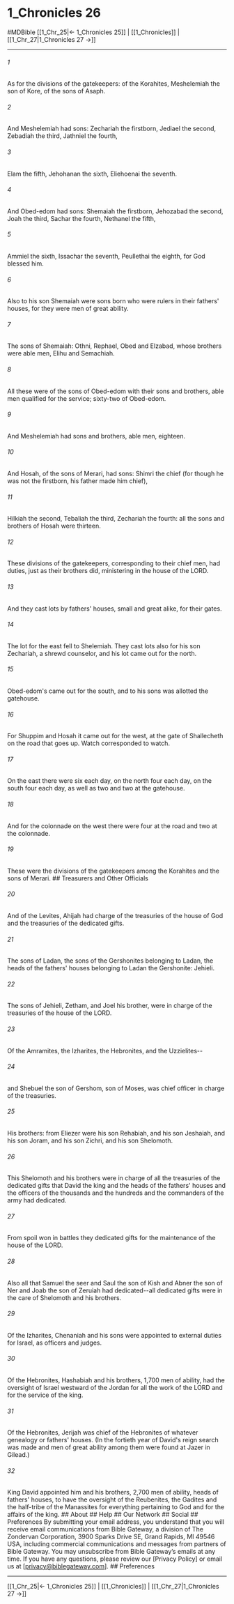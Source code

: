 # 1_Chronicles 26
#MDBible
[[1_Chr_25|← 1_Chronicles 25]] | [[1_Chronicles]] | [[1_Chr_27|1_Chronicles 27 →]]

***


###### 1 
As for the divisions of the gatekeepers: of the Korahites, Meshelemiah the son of Kore, of the sons of Asaph. 

###### 2 
And Meshelemiah had sons: Zechariah the firstborn, Jediael the second, Zebadiah the third, Jathniel the fourth, 

###### 3 
Elam the fifth, Jehohanan the sixth, Eliehoenai the seventh. 

###### 4 
And Obed-edom had sons: Shemaiah the firstborn, Jehozabad the second, Joah the third, Sachar the fourth, Nethanel the fifth, 

###### 5 
Ammiel the sixth, Issachar the seventh, Peullethai the eighth, for God blessed him. 

###### 6 
Also to his son Shemaiah were sons born who were rulers in their fathers' houses, for they were men of great ability. 

###### 7 
The sons of Shemaiah: Othni, Rephael, Obed and Elzabad, whose brothers were able men, Elihu and Semachiah. 

###### 8 
All these were of the sons of Obed-edom with their sons and brothers, able men qualified for the service; sixty-two of Obed-edom. 

###### 9 
And Meshelemiah had sons and brothers, able men, eighteen. 

###### 10 
And Hosah, of the sons of Merari, had sons: Shimri the chief (for though he was not the firstborn, his father made him chief), 

###### 11 
Hilkiah the second, Tebaliah the third, Zechariah the fourth: all the sons and brothers of Hosah were thirteen. 

###### 12 
These divisions of the gatekeepers, corresponding to their chief men, had duties, just as their brothers did, ministering in the house of the LORD. 

###### 13 
And they cast lots by fathers' houses, small and great alike, for their gates. 

###### 14 
The lot for the east fell to Shelemiah. They cast lots also for his son Zechariah, a shrewd counselor, and his lot came out for the north. 

###### 15 
Obed-edom's came out for the south, and to his sons was allotted the gatehouse. 

###### 16 
For Shuppim and Hosah it came out for the west, at the gate of Shallecheth on the road that goes up. Watch corresponded to watch. 

###### 17 
On the east there were six each day, on the north four each day, on the south four each day, as well as two and two at the gatehouse. 

###### 18 
And for the colonnade on the west there were four at the road and two at the colonnade. 

###### 19 
These were the divisions of the gatekeepers among the Korahites and the sons of Merari. ## Treasurers and Other Officials 

###### 20 
And of the Levites, Ahijah had charge of the treasuries of the house of God and the treasuries of the dedicated gifts. 

###### 21 
The sons of Ladan, the sons of the Gershonites belonging to Ladan, the heads of the fathers' houses belonging to Ladan the Gershonite: Jehieli. 

###### 22 
The sons of Jehieli, Zetham, and Joel his brother, were in charge of the treasuries of the house of the LORD. 

###### 23 
Of the Amramites, the Izharites, the Hebronites, and the Uzzielites-- 

###### 24 
and Shebuel the son of Gershom, son of Moses, was chief officer in charge of the treasuries. 

###### 25 
His brothers: from Eliezer were his son Rehabiah, and his son Jeshaiah, and his son Joram, and his son Zichri, and his son Shelomoth. 

###### 26 
This Shelomoth and his brothers were in charge of all the treasuries of the dedicated gifts that David the king and the heads of the fathers' houses and the officers of the thousands and the hundreds and the commanders of the army had dedicated. 

###### 27 
From spoil won in battles they dedicated gifts for the maintenance of the house of the LORD. 

###### 28 
Also all that Samuel the seer and Saul the son of Kish and Abner the son of Ner and Joab the son of Zeruiah had dedicated--all dedicated gifts were in the care of Shelomoth and his brothers. 

###### 29 
Of the Izharites, Chenaniah and his sons were appointed to external duties for Israel, as officers and judges. 

###### 30 
Of the Hebronites, Hashabiah and his brothers, 1,700 men of ability, had the oversight of Israel westward of the Jordan for all the work of the LORD and for the service of the king. 

###### 31 
Of the Hebronites, Jerijah was chief of the Hebronites of whatever genealogy or fathers' houses. (In the fortieth year of David's reign search was made and men of great ability among them were found at Jazer in Gilead.) 

###### 32 
King David appointed him and his brothers, 2,700 men of ability, heads of fathers' houses, to have the oversight of the Reubenites, the Gadites and the half-tribe of the Manassites for everything pertaining to God and for the affairs of the king. ## About ## Help ## Our Network ## Social ## Preferences By submitting your email address, you understand that you will receive email communications from Bible Gateway, a division of The Zondervan Corporation, 3900 Sparks Drive SE, Grand Rapids, MI 49546 USA, including commercial communications and messages from partners of Bible Gateway. You may unsubscribe from Bible Gateway&rsquo;s emails at any time. If you have any questions, please review our [Privacy Policy] or email us at [privacy@biblegateway.com]. ## Preferences

***

[[1_Chr_25|← 1_Chronicles 25]] | [[1_Chronicles]] | [[1_Chr_27|1_Chronicles 27 →]]
